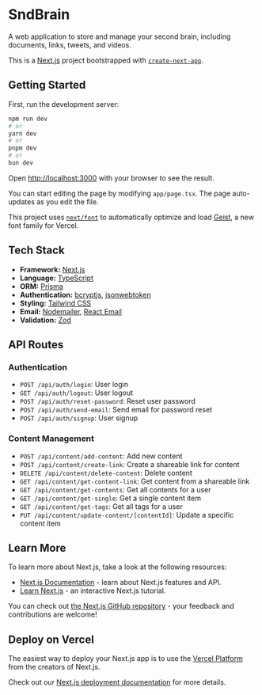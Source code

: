 # SndBrain

A web application to store and manage your second brain, including documents, links, tweets, and videos.

This is a [Next.js](https://nextjs.org) project bootstrapped with [`create-next-app`](https://nextjs.org/docs/app/api-reference/cli/create-next-app).

## Getting Started

First, run the development server:

```bash
npm run dev
# or
yarn dev
# or
pnpm dev
# or
bun dev
```

Open [http://localhost:3000](http.localhost:3000) with your browser to see the result.

You can start editing the page by modifying `app/page.tsx`. The page auto-updates as you edit the file.

This project uses [`next/font`](https://nextjs.org/docs/app/building-your-application/optimizing/fonts) to automatically optimize and load [Geist](https://vercel.com/font), a new font family for Vercel.

## Tech Stack

- **Framework:** [Next.js](https://nextjs.org/)
- **Language:** [TypeScript](https://www.typescriptlang.org/)
- **ORM:** [Prisma](https://www.prisma.io/)
- **Authentication:** [bcryptjs](https://www.npmjs.com/package/bcryptjs), [jsonwebtoken](https://www.npmjs.com/package/jsonwebtoken)
- **Styling:** [Tailwind CSS](https://tailwindcss.com/)
- **Email:** [Nodemailer](https://nodemailer.com/), [React Email](https://react.email/)
- **Validation:** [Zod](https://zod.dev/)

## API Routes

### Authentication

- `POST /api/auth/login`: User login
- `GET /api/auth/logout`: User logout
- `POST /api/auth/reset-password`: Reset user password
- `POST /api/auth/send-email`: Send email for password reset
- `POST /api/auth/signup`: User signup

### Content Management

- `POST /api/content/add-content`: Add new content
- `POST /api/content/create-link`: Create a shareable link for content
- `DELETE /api/content/delete-content`: Delete content
- `GET /api/content/get-content-link`: Get content from a shareable link
- `GET /api/content/get-contents`: Get all contents for a user
- `GET /api/content/get-single`: Get a single content item
- `GET /api/content/get-tags`: Get all tags for a user
- `PUT /api/content/update-content/[contentId]`: Update a specific content item

## Learn More

To learn more about Next.js, take a look at the following resources:

- [Next.js Documentation](https://nextjs.org/docs) - learn about Next.js features and API.
- [Learn Next.js](https://nextjs.org/learn) - an interactive Next.js tutorial.

You can check out [the Next.js GitHub repository](https://github.com/vercel/next.js) - your feedback and contributions are welcome!

## Deploy on Vercel

The easiest way to deploy your Next.js app is to use the [Vercel Platform](https://vercel.com/new?utm_medium=default-template&filter=next.js&utm_source=create-next-app&utm_campaign=create-next-app-readme) from the creators of Next.js.

Check out our [Next.js deployment documentation](https://nextjs.org/docs/app/building-your-application/deploying) for more details.
